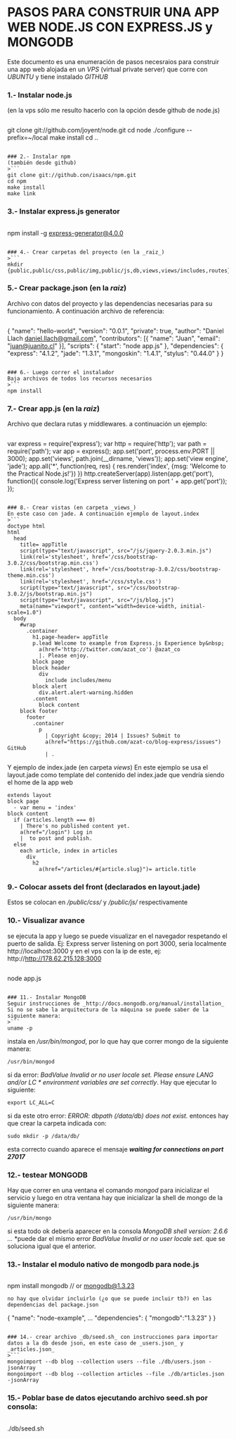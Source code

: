 # PASOS PARA CONSTRUIR UNA APP WEB NODE.JS CON EXPRESS.JS y MONGODB

Este documento es una enumeración de pasos necesraios para construir una app web alojada en un _VPS_ (virtual private server) que corre con _UBUNTU_ y tiene instalado _GITHUB_ 

### 1.- Instalar node.js
(en la vps sólo me resulto hacerlo con la opción desde github de node.js)
>```
git clone git://github.com/joyent/node.git
cd node
./configure --prefix=~/local
make install
cd ..
```

### 2.- Instalar npm
(también desde github)
>```
git clone git://github.con/isaacs/npm.git
cd npm
make install
make link
```

### 3.- Instalar express.js generator
>```
npm install -g express-generator@4.0.0
```

### 4.- Crear carpetas del proyecto (en la _raiz_)
>```
mkdir {public,public/css,public/img,public/js,db,views,views/includes,routes}
```

### 5.- Crear package.json (en la _raiz_)
Archivo con datos del proyecto y las dependencias necesarias para su funcionamiento. A continuación archivo de referencia:
>```
{
  "name": "hello-world",
  "version": "0.0.1",
  "private": true,
  "author": "Daniel Llach <daniel.llach@gmail.com>",
  "contributors": [{
    "name": "Juan",
    "email": "juan@juanito.cl"
  }],
  "scripts": {
    "start": "node app.js"
  },
  "dependencies": {
    "express": "4.1.2",
    "jade": "1.3.1",
    "mongoskin": "1.4.1",
    "stylus": "0.44.0"
  }
}
```

### 6.- Luego correr el instalador
Baja archivos de todos los recursos necesarios
>```
npm install
```

### 7.- Crear app.js (en la _raiz_)
Archivo que declara rutas y middlewares. a continuación un ejemplo:
>```
var express = require('express');
var http = require('http');
var path = require('path');
var app = express();
app.set('port', process.env.PORT || 3000);
app.set('views', path.join(__dirname, 'views'));
app.set('view engine', 'jade');
app.all('*', function(req, res) {
  res.render('index', {msg: 'Welcome to the Practical Node.js!'})
})
http.createServer(app).listen(app.get('port'), function(){
  console.log('Express server listening on port ' + app.get('port'));
});
```

### 8.- Crear vistas (en carpeta _views_)
En este caso con jade. A continuación ejemplo de layout.index
>```
doctype html
html
  head
    title= appTitle
    script(type="text/javascript", src="/js/jquery-2.0.3.min.js")
    link(rel='stylesheet', href='/css/bootstrap-3.0.2/css/bootstrap.min.css')
    link(rel='stylesheet', href='/css/bootstrap-3.0.2/css/bootstrap-theme.min.css')
    link(rel='stylesheet', href='/css/style.css')
    script(type="text/javascript", src="/css/bootstrap-3.0.2/js/bootstrap.min.js")
    script(type="text/javascript", src="/js/blog.js")
    meta(name="viewport", content="width=device-width, initial-scale=1.0")
  body
    #wrap
      .container
        h1.page-header= appTitle
        p.lead Welcome to example from Express.js Experience by&nbsp;
          a(href='http://twitter.com/azat_co') @azat_co
          |. Please enjoy.
        block page
        block header
          div
            include includes/menu
        block alert
          div.alert.alert-warning.hidden
        .content
          block content
    block footer
      footer
        .container
          p
            | Copyright &copy; 2014 | Issues? Submit to
            a(href="https://github.com/azat-co/blog-express/issues") GitHub
            | .
```
Y ejemplo de index.jade (en carpeta _views_)
En este ejemplo se usa el layout.jade como template del contenido del index.jade que vendría siendo el home de la app web
```
extends layout
block page 
  - var menu = 'index'
block content
  if (articles.length === 0)
    | There's no published content yet. 
    a(href="/login") Log in
    |  to post and publish.
  else 
    each article, index in articles
      div
        h2
          a(href="/articles/#{article.slug}")= article.title
```

### 9.- Colocar assets del front (declarados en layout.jade)
Estos se colocan en _/public/css/_ y _/public/js/_ respectivamente

### 10.- Visualizar avance 
se ejecuta la app y luego se puede visualizar en el navegador respetando el puerto de salida. Ej: Express server listening on port 3000, seria localmente http://localhost:3000 y en el vps con la ip de este, ej: http://http://178.62.215.128:3000
>```
node app.js
```

### 11.- Instalar MongoDB
Seguir instrucciones de _http://docs.mongodb.org/manual/installation_ Si no se sabe la arquitectura de la máquina se puede saber de la siguiente manera:
>```
uname -p
```
instala en _/usr/bin/mongod_, por lo que hay que correr mongo de la siguiente manera:
```
/usr/bin/mongod
```
si da error: _BadValue Invalid or no user locale set. Please ensure LANG and/or LC * environment variables are set correctly_. Hay que ejecutar lo siguiente:
```
export LC_ALL=C
```
si da este otro error: _ERROR: dbpath (/data/db) does not exist._ entonces hay que crear la carpeta indicada con:
```
sudo mkdir -p /data/db/
```
esta correcto cuando aparece el mensaje _**waiting for connections on port 27017**_

### 12.- testear MONGODB
Hay que correr en una ventana el comando _mongod_ para inicializar el servicio y luego en otra ventana hay que inicializar la shell de mongo de la siguiente manera:
```
/usr/bin/mongo
```
si esta todo ok debería aparecer en la consola _MongoDB shell version: 2.6.6 ..._ 
*puede dar el mismo error _BadValue Invalid or no user locale set._ que se soluciona igual que el anterior.

### 13.- Instalar el modulo nativo de mongodb para node.js
>```
npm install mongodb // or mongodb@1.3.23
```
no hay que olvidar incluirlo (¿o que se puede incluir tb?) en las dependencias del package.json
```
{
  "name": "node-example",
  ...
  "dependencies": {
    "mongodb":"1.3.23"
  }
}
```

### 14.- crear archivo _db/seed.sh_ con instrucciones para importar datos a la db desde json, en este caso de _users.json_ y _articles.json_
>```
mongoimport --db blog --collection users --file ./db/users.json -jsonArray
mongoimport --db blog --collection articles --file ./db/articles.json -jsonArray
```

### 15.- Poblar base de datos ejecutando archivo seed.sh por consola:
>```
./db/seed.sh
```

